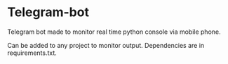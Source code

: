 # Telegram-bot
Telegram bot made to monitor real time python console via mobile phone.

Can be added to any project to monitor output. Dependencies are in requirements.txt.
